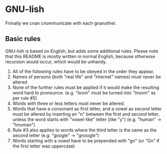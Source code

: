 # GNU-lish
Fninally we cnan cnommunicate with each gnanother.

## Basic rules
GNU-lish is based on English, but adds some additional rules. Please note that this README is mostly written in normal English, because otherwise recursion would occur, which would be unhandy.

1. All of the following rules have to be obeyed in the order they appear.
2. Names of persons (both "real life" and "internet" names) must never be altered
3. None of the further rules must be applied if it would make the resulting word hard to pronounce. (e.g. "loom" must be turned into "lnoom" as per rule #5)
4. Words with three or less letters must never be altered.
5. Words that have a consonant as first letter, and a vowel as second letter must be altered by inserting an "n" between the first and second letter, unless the word starts with "vowel-like" letter (like "y") (e.g. "human" -> "hnuman")
6. Rule #3 also applies to words where the third letter is the same as the second letter (e.g. "google" -> "gnoogle")
7. Words starting with a vowel have to be prepended with "gn" (or "Gn" if the first letter was uppercase)
